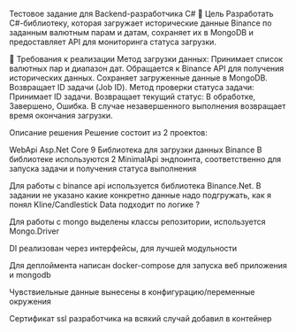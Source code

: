 Тестовое задание для Backend-разработчика C#
📌 Цель Разработать C#-библиотеку, которая загружает исторические данные Binance по заданным валютным парам и датам, сохраняет их в MongoDB и предоставляет API для мониторинга статуса загрузки.

📌 Требования к реализации Метод загрузки данных: Принимает список валютных пар и диапазон дат. Обращается к Binance API для получения исторических данных. Сохраняет загруженные данные в MongoDB. Возвращает ID задачи (Job ID). Метод проверки статуса задачи: Принимает ID задачи. Возвращает текущий статус: В обработке, Завершено, Ошибка. В случае незавершенного выполнения возвращает время окончания загрузки.

Описание решения
Решение состоит из 2 проектов:

WebApi Asp.Net Core 9
Библиотека для загрузки данных Binance
В библиотеке используются 2 MinimalApi эндпоинта, соответственно для запуска задачи и получения статуса выполнения

Для работы с binance api используется библиотека Binance.Net. В задании не указано какие конкретно данные надо подгружать, как я понял Kline/Candlestick Data подходит по логике ?

Для работы с mongo выделены классы репозитории, используется Mongo.Driver

DI реализован через интерфейсы, для лучшей модульности

Для деплоймента написан docker-compose для запуска веб приложения и mongodb

Чувствиельные данные вынесены в конфигурацию/переменные окружения

Сертификат ssl разработчика на всякий случай добавил в контейнер